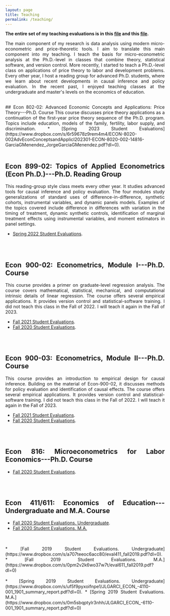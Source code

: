 ```yaml
---
layout: page
title: Teaching
permalink: /teaching/
---
```

<style>body {text-align: justify}</style>
<b>The entire set of my teaching evaluations is in this <a href="https://www.dropbox.com/scl/fi/imzsbudduhvi2w4wyagc5/garcia_teachingevaluations_file1.pdf?rlkey=kqlf4ehz4cxaxaqn4vw8wlks6&dl=0">file</a> and this <a href="https://www.dropbox.com/scl/fi/yjf5ameol1re7no0yzcnw/garcia_teachingevaluations_file2.pdf?rlkey=h7vfc2pe7h7i1xnnx3naujzxs&dl=0">file</a>.</b>
<br>
<p align="justify"> 
The main component of my research is data analysis using modern micro-econometric and price-theoretic tools. I aim to translate this main component into my teaching. I teach the basis for micro-econometric analysis at the Ph.D.-level in classes that combine theory, statistical software, and version control. More recently, I started to teach a Ph.D.-level class on applications of price theory to labor and development problems. Every other year, I host a reading group for advanced Ph.D. students, where we learn about recent developments in causal inference and policy evaluation. In the recent past, I enjoyed teaching classes at the undergraduate and master's levels on the economics of education.
</p>

<br />
## Econ 802-02: Advanced Economic Concepts and Applications: Price Theory---Ph.D. Course
This course discusses price theory applications as a continuation of the first-year price theory sequence of the Ph.D. program. Topics include education, models of the family, fertility, labor supply, and discrimination.
* [Spring 2023 Student Evaluations](https://www.dropbox.com/s/6r59678z9rem4m4/ECON-8020-002AdvEconConceptsandApplicI202301-ECON-8020-002-14816-GarciaGMenendez_JorgeGarciaGMenendez.pdf?dl=0).
<br />
<br />

## Econ 899-02: Topics of Applied Econometrics (Econ Ph.D.)---Ph.D. Reading Group
This reading-group style class meets every other year. It studies advanced tools for causal inference and policy evaluation. The four modules study generalizations of standard uses of difference-in-difference, synthetic cohorts, instrumental variables, and dynamic panels models. Examples of the topics covered include difference in differences with variation in the timing of treatment, dynamic synthetic controls, identification of marginal treatment effects using instrumental variables, and moment estimators in panel settings.
* [Spring 2022 Student Evaluations](https://www.dropbox.com/s/5vwqohsvfr7vmsl/ECON-8990-002SelectedTopicsinEconomics202201-ECON-8990-002-20309-GarciaMenendez_GarciaGMenendezJorge.pdf?dl=0).
<br />
<br />

## Econ 900-02: Econometrics, Module I---Ph.D. Course
This course provides a primer on graduate-level regression analysis. The course covers mathematical, statistical, mechanical, and computational intrinsic details of linear regression. The course offers several empirical applications. It provides version control and statistical-software training. I did not teach this class in the Fall of 2022. I will teach it again in the Fall of 2023.
* [Fall 2021 Student Evaluations](https://www.dropbox.com/s/913oo1ucdjk9lup/ECON-9000-002SelectedTopics202108-ECON-9000-002-89525-GarciaGMenendez_JorgeGarciaGMenendez.pdf?dl=0).
* [Fall 2020 Student Evaluations](https://www.dropbox.com/s/ky2x0gry3nps2ip/ECON-9000-002SelectedTopics_JorgeGarciaGMenendez.pdf?dl=0).
<br />
<br />

## Econ 900-03: Econometrics,  Module II---Ph.D. Course
This course provides an introduction to empirical design for causal inference. Building on the material of Econ-900-02, it discusses methods for policy evaluation and identification of causal effects. The course offers several empirical applications. It provides version control and statistical-software training. I did not teach this class in the Fall of 2022. I will teach it again in the Fall of 2023.
* [Fall 2021 Student Evaluations](https://www.dropbox.com/s/qo3zn2pkcfzpd4m/ECON-9000-003SelectedTopics202108-ECON-9000-003-89526-GarciaGMenendez_JorgeGarciaGMenendez.pdf?dl=0).
* [Fall 2020 Student Evaluations](https://www.dropbox.com/s/67ft8lxi8ngjpo3/ECON-9000-003SelectedTopics_JorgeGarciaGMenendez.pdf?dl=0).
<br />
<br />

## Econ 816: Microeconometrics for Labor Economics---Ph.D. Course
* [Fall 2020 Student Evaluations](https://www.dropbox.com/s/5m3mtkzzcub997u/eval816_fall2019.pdf?dl=0).
<br />
<br />

## Econ 411/611: Economics of Education---Undergraduate and M.A. Course
* [Fall 2020  Student Evaluations. Undergraduate](https://www.dropbox.com/s/vujjz00bbm0gm30/ECON-4110-002EconofEducation_JorgeGarciaGMenendez.pdf?dl=0).
* [Fall 2020 Student Evaluations. M.A.](https://www.dropbox.com/s/s7m3l5pzsytu0ul/ECON-6110-001EconofEducation_JorgeGarciaGMenendez.pdf?dl=0)
<br />
<br />
* [Fall 2019 Student Evaluations. Undergraduate](https://www.dropbox.com/s/a707teeoc6acc80/eval411_fall2019.pdf?dl=0).
* [Fall 2019 Student Evaluations. M.A.](https://www.dropbox.com/s/0pm2v2k6wo37w7t/eval611_fall2019.pdf?dl=0)
<br />
<br />
* [Spring 2019 Student Evaluations. Undergraduate](https://www.dropbox.com/s/uf5f9pyxoifnpe1/JLGARCI_ECON_-4110-001_1901_summary_report.pdf?dl=0).
* [Spring 2019 Student Evaluations. M.A.](https://www.dropbox.com/s/0m5sbqptylr3nhh/JLGARCI_ECON_-6110-001_1901_summary_report.pdf?dl=0)